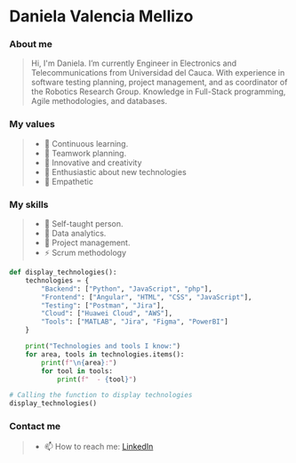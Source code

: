 
# Daniela Valencia Mellizo

### About me
> Hi, I'm Daniela. I’m currently Engineer in Electronics and Telecommunications from Universidad del Cauca. With experience in software testing planning, project management, and as coordinator of the Robotics Research Group. Knowledge in Full-Stack programming, Agile methodologies, and databases.

### My values
> - :mechanical_arm: Continuous learning.
> - :handshake: Teamwork planning.
> - :japanese_castle: Innovative and creativity
> - :eyes: Enthusiastic about new technologies
> - :dna: Empathetic

### My skills
> - 🔭 Self-taught person.
> - 🌱 Data analytics.
> - 💬 Project management.
> - ⚡ Scrum methodology


```python
def display_technologies():
    technologies = {
        "Backend": ["Python", "JavaScript", "php"],
        "Frontend": ["Angular", "HTML", "CSS", "JavaScript"],
        "Testing": ["Postman", "Jira"],
        "Cloud": ["Huawei Cloud", "AWS"],
        "Tools": ["MATLAB", "Jira", "Figma", "PowerBI"]
    }

    print("Technologies and tools I know:")
    for area, tools in technologies.items():
        print(f"\n{area}:")
        for tool in tools:
            print(f"  - {tool}")

# Calling the function to display technologies
display_technologies()
```

### Contact me
> - 📫 How to reach me: [LinkedIn]([https://pages.github.com/](https://www.linkedin.com/in/daniela-valencia-mellizo-1a1688232/))

